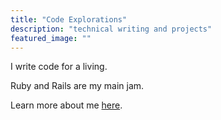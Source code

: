 ```yaml
---
title: "Code Explorations"
description: "technical writing and projects"
featured_image: ""
---
```


I write code for a living.

Ruby and Rails are my main jam. 

Learn more about me [here](/about).